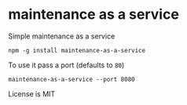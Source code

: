 # maintenance as a service

Simple maintenance as a service

	npm -g install maintenance-as-a-service

To use it pass a port (defaults to `80`)

	maintenance-as-a-service --port 8080

License is MIT